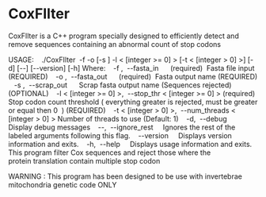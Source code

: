 # CoxFIlter

CoxFIlter is a C++ program specially designed to efficiently 
detect and remove sequences containing an abnormal count of stop codons 

USAGE: 
   ./CoxFIlter  -f <fasta> -o <filename> [-s <filename>] -l < [integer >= 0] > [-t < [integer > 0] >] [-d] [--] [--version] [-h]
Where: 
   -f <fasta>,  --fasta_in <fasta>     (required)  Fasta file input (REQUIRED)
   -o <filename>,  --fasta_out <filename>     (required)  Fasta output name (REQUIRED)
   -s <filename>,  --scrap_out <filename>     Scrap fasta output name (Sequences rejected) (OPTIONAL)
   -l < [integer >= 0] >,  --stop_thr < [integer >= 0] > (required)  Stop codon count threshold ( everything greater is rejected, must be greater or equal then 0  ) (REQUIRED)
   -t < [integer > 0] >,  --num_threads < [integer > 0] > Number of threads to use (Default: 1)
   -d,  --debug     Display debug messages
   --,  --ignore_rest     Ignores the rest of the labeled arguments following this flag.
   --version     Displays version information and exits.
   -h,  --help     Displays usage information and exits.
   This program filter Cox sequences and reject those where the protein translation contain multiple stop codon
   
   WARNING : This program has been designed to be use with invertebrae mitochondria genetic code ONLY
